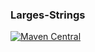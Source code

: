 ### Larges-Strings

[![Maven Central](https://maven-badges.herokuapp.com/maven-central/io.github.singlerr/largess-strings/badge.svg)](https://maven-badges.herokuapp.com/maven-central/io.github.singlerr/largess-strings)